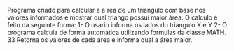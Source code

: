 Programa criado para calcular a a´rea de um triangulo com base nos valores informados e mostrar qual triango possui maior área.
O calculo é feito da seguinte forma: 
1- O usario informa os lados do triangulo X e Y 
2- O programa calcula de forma automatica utilizando formulas da classe MATH.
33 Retorna os valores de cada área e informa qual a área maior. 
